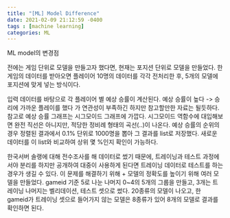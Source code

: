 ```yaml
---
title: "[ML] Model Difference"
date: 2021-02-09 21:12:59 -0400
tags : [machine learning]
categories: ML
---
```


ML model의 변경점

전에는 게임 단위로 모델을 만들고자 했다면, 현재는 포지션 단위로 모델을 만들었다.
한 게임의 데이터를 받아오면 플레이어 10명의 데이터를 각각 전처리한 후,
5개의 모델에 포지션에 맞게 넣는 방식이다.
 
입력 데이터를 바탕으로 각 플레이어 별 예상 승률이 계산된다.
예상 승률이 높다 -> 승리에 가까운 플레이를 했다 가 연관성이 부족하긴 하지만 참고할만한 자료는 될듯하다.
참고로 예상 승률 그래프는 시그모이드 그래프에 가깝다.
시그모이드 역함수에 대입해보면 완전 직선은 아니지만, 적당한 정비례 형태의 곡선(..)이 나온다.
예상 승률의 순위의 경우 정렬된 결과에서 0.1% 단위로 1000명을 뽑아 그 결과를 list로 저장했다.
새로운 데이터를 이 list와 비교하여 상위 몇 %인지 확인이 가능하다.
 
한국서버 솔랭에 대해 전수조사를 해 데이터로 썼기 때문에, 트레이닝과 테스트 과정에서야 분리를 하지만
공개하여 대중이 사용하게 된다면 트레이닝 데이터로 테스트를 하는 경우가 생길 수 있다.
이 문제를 해결하기 위해 + 모델의 정확도를 높이기 위해 여러 모델을 만들었다.
gameid 기준 5로 나눈 나머지 0~4의 5개의 그룹을 만들고, 3개는 트레이닝 나머지는 벨리데이션, 테스트 셋으로 썼다.
20종류의 모델이 나오고, 한 gameid가 트레이닝 셋으로 들어가지 않는 모델은 8종류가 있어 8개의 모델로 결과를 확인하면 된다.
